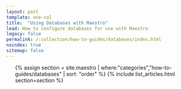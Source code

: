 ```yaml
---
layout: post
template: one-col
title:  "Using Databases with Maestro"
lead: How to configure databases for use with Maestro
legacy: false
permalink: /:collection/how-to-guides/databases/index.html
noindex: true
sitemap: false
---
```


<div class="Toc Toc--howto">
    <ul>
    {% assign section = site.maestro | where:"categories","how-to-guides/databases" | sort: "order" %}
    {% include list_articles.html section=section %}
    </ul>
</div><!--/.Toc-->
